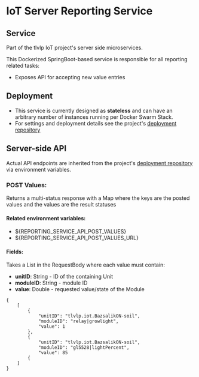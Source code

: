 # IoT Server Reporting Service

## Service
Part of the tlvlp IoT project's server side microservices.

This Dockerized SpringBoot-based service is responsible for all reporting related tasks:
- Exposes API for accepting new value entries

## Deployment
- This service is currently designed as **stateless** and can have an arbitrary number of instances running per Docker Swarm Stack.
- For settings and deployment details see the project's [deployment repository](https://gitlab.com/tlvlp/iot.server.deployment)

## Server-side API
Actual API endpoints are inherited from the project's [deployment repository](https://gitlab.com/tlvlp/iot.server.deployment) via environment variables.

### POST Values:

Returns a multi-status response with a Map where the keys are the posted values and the values are the result statuses

#### Related environment variables:
- ${REPORTING_SERVICE_API_POST_VALUES}
- ${REPORTING_SERVICE_API_POST_VALUES_URL}

#### Fields:
Takes a List in the RequestBody where each value must contain:
- **unitID**: String - ID of the containing Unit
- **moduleID**: String - module ID
- **value**: Double - requested value/state of the Module

```
{ 
    [   
        {
            "unitID": "tlvlp.iot.BazsalikON-soil",
            "moduleID": "relay|growlight",
            "value": 1
        },
        {
            "unitID": "tlvlp.iot.BazsalikON-soil",
            "moduleID": "gl5528|lightPercent", 
            "value": 85
        {
    ]
}

```